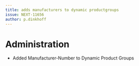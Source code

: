 ```yaml
---
title: adds manufacturers to dynamic productgroups
issue: NEXT-11656
author: p.dinkhoff
---
```

# Administration
* Added Manufacturer-Number to Dynamic Product Groups

